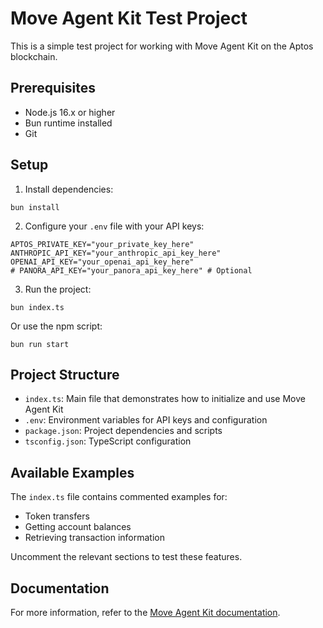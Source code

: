 # Move Agent Kit Test Project

This is a simple test project for working with Move Agent Kit on the Aptos blockchain.

## Prerequisites

- Node.js 16.x or higher
- Bun runtime installed
- Git

## Setup

1. Install dependencies:
```
bun install
```

2. Configure your `.env` file with your API keys:
```
APTOS_PRIVATE_KEY="your_private_key_here"
ANTHROPIC_API_KEY="your_anthropic_api_key_here"
OPENAI_API_KEY="your_openai_api_key_here"
# PANORA_API_KEY="your_panora_api_key_here" # Optional
```

3. Run the project:
```
bun index.ts
```

Or use the npm script:
```
bun run start
```

## Project Structure

- `index.ts`: Main file that demonstrates how to initialize and use Move Agent Kit
- `.env`: Environment variables for API keys and configuration
- `package.json`: Project dependencies and scripts
- `tsconfig.json`: TypeScript configuration

## Available Examples

The `index.ts` file contains commented examples for:
- Token transfers
- Getting account balances
- Retrieving transaction information

Uncomment the relevant sections to test these features.

## Documentation

For more information, refer to the [Move Agent Kit documentation](https://github.com/Metamove/move-agent-kit).
